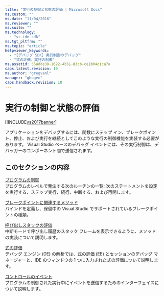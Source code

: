 ```yaml
---
title: "実行の制御と状態の評価 | Microsoft Docs"
ms.custom: ""
ms.date: "11/04/2016"
ms.reviewer: ""
ms.suite: ""
ms.technology: 
  - "vs-ide-sdk"
ms.tgt_pltfrm: ""
ms.topic: "article"
helpviewer_keywords: 
  - "[デバッグ SDK] 実行制御のデバッグ"
  - "式の評価、実行の制御"
ms.assetid: 55adde38-1622-4b51-83cb-ce1b04c1ca7a
caps.latest.revision: 10
ms.author: "gregvanl"
manager: "ghogen"
caps.handback.revision: 10
---
```

# 実行の制御と状態の評価
[!INCLUDE[vs2017banner](../../code-quality/includes/vs2017banner.md)]

アプリケーションをデバッグするには、関数にステップ イン、ブレークポイント、停止、および実行を継続としてこのような実行の制御機能を実装する必要があります。 Visual Studio ベースのデバッグ イベントには、その実行制御は、デバッガーのコンポーネント間で送信されます。  
  
## <a name="in-this-section"></a>このセクションの内容  
 [プログラムの制御](../../extensibility/debugger/program-control.md)  
 プログラムのレベルで発生する次のルーチンの一覧: 次のステートメントを設定を実行する、ステップ実行、続行、中断する、および再開します。  
  
 [ブレークポイントに関連するメソッド](../../extensibility/debugger/breakpoint-related-methods.md)  
 バインドを定義し、保留中の Visual Studio でサポートされているブレークポイントの種類。  
  
 [呼び出しスタックの評価](../../extensibility/debugger/call-stack-evaluation.md)  
 中断モードで呼び出し履歴のスタック フレームを表示できるように、メソッドの実装について説明します。  
  
 [式の評価](../../extensibility/debugger/expression-evaluation-visual-studio-debugging-sdk.md)  
 デバッグ エンジン (DE) の解析では、式の評価 (EE) とセッションのデバッグ マネージャーと、IDE のウィンドウの 1 つに入力された式の評価について説明します。  
  
 [コントロールのイベント](../../extensibility/debugger/control-events.md)  
 プログラムの制御された実行中にイベントを送信するためのインターフェイスについて説明します。